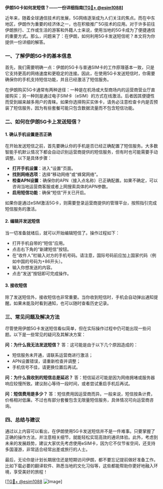 **伊朗5G卡如何发短信？——一份详细指南[[TG💪+ @esim1088](https://t.me/s/esim1088)]**

近年来，随着全球通信技术的发展，5G网络逐渐成为人们关注的焦点。而在中东地区，伊朗作为重要的经济体之一，也在积极推广5G技术的应用。对于许多前往伊朗旅行、工作或生活的游客和外籍人士来说，使用当地的5G卡成为了便捷通信的重要方式。那么，问题来了：在伊朗，如何利用5G卡发送短信呢？本文将为你提供一份详细的解答。

### 一、了解伊朗5G卡的基本信息

首先，我们需要明确一点：伊朗的5G卡与普通SIM卡的工作原理基本一致，只是它支持更高的网络速度和更稳定的连接。因此，在使用5G卡发送短信时，你需要确保你的手机支持短信功能，并且已经激活了短信服务。

在伊朗购买5G卡通常有两种途径：一种是在机场或大型商场内的运营商营业厅直接购买；另一种则是通过电子SIM卡（eSIM）的方式在线激活。后者因其便捷性而受到越来越多用户的青睐。如果你选择购买实体卡，请务必注意检查卡内是否预装了短信服务，因为有些套餐可能只包含数据流量而不包含短信功能。

### 二、如何在伊朗5G卡上发送短信？

#### 1. 确认手机设置是否正确

在开始发送短信之前，首先要确认你的手机是否已经正确配置了短信服务。大多数智能手机默认情况下都会自动识别运营商提供的短信服务，但有时也可能需要手动调整。以下是具体步骤：

- **打开手机设置**：进入“设置”页面。
- **找到网络选项**：选择“移动网络”或“蜂窝网络”。
- **检查APN设置**：确保你的APN（接入点名称）已正确配置。如果不确定，可以咨询当地运营商客服或者上网搜索具体的APN参数。
- **启用短信功能**：确保“短信”开关已开启。

如果你是通过eSIM激活5G卡，则需要登录运营商提供的管理平台，按照指引完成短信服务的激活。

#### 2. 编辑并发送短信

当一切准备就绪后，就可以开始编辑短信了。操作过程如下：

- 打开手机自带的“短信”应用。
- 点击右下角的“新建短信”按钮。
- 在“收件人”栏输入对方的手机号码。请注意，国际号码前应加上国家代码（例如中国的号码为+86开头）。
- 输入你想发送的内容。
- 点击“发送”按钮即可完成操作。

#### 3. 接收短信

除了发送短信外，接收短信也非常重要。当你收到短信时，手机会自动弹出通知提醒。如果未能及时看到通知，也可以随时查看历史记录。

### 三、常见问题及解决方法

尽管使用伊朗5G卡发送短信看似简单，但在实际操作过程中仍可能出现一些问题。以下是一些常见的疑问及其解决方案：

**问：为什么我无法发送短信？**
答：这可能是由于以下几个原因造成的：
- 短信服务未开通，请联系运营商进行激活；
- APN设置错误，请重新检查并调整；
- 手机信号不佳，请更换位置后再试。

**问：为什么我收到的短信总是延迟？**
答：短信延迟可能是因为网络拥堵或服务器响应较慢所致。建议耐心等待一段时间，或者尝试重启手机后再试。

**问：短信费用是多少？**
答：短信费用因运营商而异。一般来说，短信按条计费，价格相对低廉。不过也有部分套餐包含无限量短信服务，具体情况可向运营商咨询。

### 四、总结与建议

通过以上内容可以看出，在伊朗使用5G卡发送短信并不是一件难事。只要掌握了正确的操作方法，并注意相关细节，就能轻松实现高效的通讯体验。此外，考虑到未来的发展趋势，建议大家优先考虑使用eSIM卡，因为它不仅节省空间，还支持多国漫游，非常适合经常出差或旅行的人士。

最后，无论你是计划长期居住还是短期访问伊朗，都不要忘记提前做好准备工作。比如下载必要的翻译软件、熟悉当地的文化习俗等，这些都能帮助你更好地融入环境，享受美好的旅程！

[[TG💪+ @esim1088](https://t.me/s/esim1088) ![Image](https://i.postimg.cc/4NQfJmqS/Snipaste-2025-05-13-00-14-12.png)]